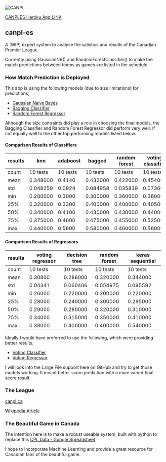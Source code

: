 ![CANPL](https://pbs.twimg.com/profile_images/1191405045788676097/vk_lsh7F_200x200.jpg)

[CANPLES Heroku App LINK](https://canples.herokuapp.com/index)

## canpl-es
A (WIP) expert system to analyse the satistics and results of the Canadian Premier League

Currently using GaussianNB() and RandomForestClassifier() to make the match predictions between teams as games are listed in the schedule.

### How Match Prediction is Deployed
This app is using the following models (due to size limitations) for predictions;
- [Gaussian Naive Bayes](https://scikit-learn.org/stable/modules/generated/sklearn.naive_bayes.GaussianNB.html)
- [Bagging Classifier](https://scikit-learn.org/stable/modules/generated/sklearn.ensemble.BaggingClassifier.html)
- [Random Forest Regressor](https://scikit-learn.org/stable/modules/generated/sklearn.ensemble.RandomForestRegressor.html)

Although the size contraints did play a role in choosing the final models, the Bagging Classifier and Random Forest Regressor did perform very well. If not equally well to the other top performing models listed below.

#### Comparison Results of Classifiers

| results | knn | adaboost | bagged | random forest | voting classifier |
| --- | --- | --- | --- | --- | --- |
|count | 10 tests | 10 tests | 10 tests | 10 tests | 10 tests |
| mean | 0.348000 |	0.4140 |	0.432000 |	0.422000 |	0.454000 |
| std |	0.048259 |	0.0924 |	0.084958 |	0.035839 |	0.073666 |
| min |	0.280000 |	0.3000 |	0.300000 |	0.360000 |	0.360000 |
| 25% |	0.320000 |	0.3300 |	0.400000 |	0.400000 |	0.405000 |
| 50% |	0.340000 |	0.4100 |	0.430000 |	0.430000 |	0.440000 |
| 75% |	0.375000 |	0.4600 |	0.475000 |	0.455000 | 0.525000 |
| max |	0.440000 |	0.5600 |	0.580000 | 0.460000 |	0.560000 |

#### Comparison Results of Regressors

| results | voting regressor | decision tree | random forest | keras sequential |
| --- | --- | --- | --- | --- |
| count | 10 tests | 10 tests | 10 tests | 10 tests |
| mean |	0.30800 |	0.286000 |	0.320000 |	0.344000 |
| std |	0.04341 |	0.060406 |	0.054975 |	0.095592 |
| min |	0.26000 |	0.220000 |	0.200000 |	0.220000 |
| 25% |	0.28000 |	0.240000 |	0.300000 |	0.285000 |
| 50% |	0.29000 |	0.280000 |	0.320000 |	0.310000 |
| 75% |	0.34000 |	0.315000 |	0.350000 |	0.410000 |
| max |	0.38000 |	0.400000 |	0.400000 |	0.540000 |

Ideally I would have preferred to use the following, which were providing better results;
- [Voting Classifier](https://scikit-learn.org/stable/modules/generated/sklearn.ensemble.VotingClassifier.html)
- [Voting Regressor](https://scikit-learn.org/stable/modules/generated/sklearn.ensemble.VotingRegressor.html)

I will look into the Large File support here on GitHub and try to get those models working. It meant better score prediction with a more varied final score result.


### The League
[canpl.ca](https://canpl.ca/)

[Wikipedia Article](https://en.wikipedia.org/wiki/Canadian_Premier_League)

### The Beautiful Game in Canada
The intention here is to make a robust useable system, built with python to replace this [CPL Data - Google Spreadsheet](https://docs.google.com/spreadsheets/d/1B2ZqJczaT9k8b9ik3MUnKWIDggo_oX5M1O5lkf9d0bw/edit#gid=780793363)

I hope to incorporate Machine Learning and provide a great resource for Canadian fans of the beautiful game.
